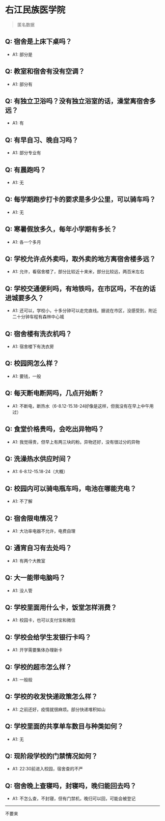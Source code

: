 # 右江民族医学院

> 匿名数据

## Q: 宿舍是上床下桌吗？

- A1: 部分是

## Q: 教室和宿舍有没有空调？

- A1: 部分有

## Q: 有独立卫浴吗？没有独立浴室的话，澡堂离宿舍多远？

- A1: 有

## Q: 有早自习、晚自习吗？

- A1: 部分专业有

## Q: 有晨跑吗？

- A1: 无

## Q: 每学期跑步打卡的要求是多少公里，可以骑车吗？

- A1: 无

## Q: 寒暑假放多久，每年小学期有多长？

- A1: 各一个多月

## Q: 学校允许点外卖吗，取外卖的地方离宿舍楼多远？

- A1: 允许，看宿舍楼了，部分比较近十来米，部分比较远，两百米左右

## Q: 学校交通便利吗，有地铁吗，在市区吗，不在的话进城要多久？

- A1: 还可以，学校小，十多分钟可以走完直线。据说在市区，没感受到，附近二十分钟车程有森林中心城

## Q: 宿舍楼有洗衣机吗？

- A1: 宿舍楼下有洗衣房

## Q: 校园网怎么样？

- A1: 要钱，一般

## Q: 每天断电断网吗，几点开始断？

- A1: 不断电，断热水（6-8.12-15.18-24好像是这样，但我没有在早上中午用过）

## Q: 食堂价格贵吗，会吃出异物吗？

- A1: 我觉得贵，但早上有两三块的粉。异物还好，没有很过分的异物

## Q: 洗澡热水供应时间？

- A1: 6-8.12-15.18-24（大概）

## Q: 校园内可以骑电瓶车吗，电池在哪能充电？

- A1: 不了解

## Q: 宿舍限电情况？

- A1: 大功率电器不允许，电费自理

## Q: 通宵自习有去处吗？

- A1: 有两个大教室

## Q: 大一能带电脑吗？

- A1: 没人管

## Q: 学校里面用什么卡，饭堂怎样消费？

- A1: 校园卡，也可以支付宝和微信

## Q: 学校会给学生发银行卡吗？

- A1: 开学需要集体办理新卡

## Q: 学校的超市怎么样？

- A1: 一般般

## Q: 学校的收发快递政策怎么样？

- A1: 之前还好，疫情就很麻烦。部分快递堆积如山

## Q: 学校里面的共享单车数目与种类如何？

- A1: 无

## Q: 现阶段学校的门禁情况如何？

- A1: 22:30前进入校园，宿舍查的不严

## Q: 宿舍晚上查寝吗，封寝吗，晚归能回去吗？

- A1: 不怎么查，不封寝，但有门禁机，晚归可以回，可能会被登记

***

不要来